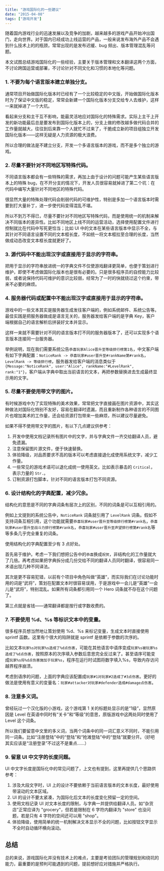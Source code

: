 ```yaml
---
title: "游戏国际化的一些建议"
date: "2015-04-08"
tags: ["游戏开发"]
---
```


随着国内游戏行业的迅速发展以及竞争的加剧，越来越多的游戏产品开始冲出国门，走向世界。对于国内已经成功上线运营的产品，一般来说发布海外产品不会遇到什么技术上的的瓶颈，常常出现的是发布迟缓、bug 频出、版本管理混乱等问题。

本文试图总结游戏国际化的一些经验，主要关于版本管理和文本翻译这两个方面，不讨论跨国运营或部署，不讨论针对不同文化和习惯的本地化等问题。

### 1. 不要为每个语言版本建立单独分支。

通常项目开始做国际化版本时已经有了一个比较稳定的中文版，开始做国际化版本时为了保证中文版的稳定，常常会新建一个国际化版本分支交给专人去维护，这样一来就掉进了一个大坑。

看起来分支和主干互不影响，能最灵活地应对国际化的特殊需求。实际上主干上开发的新功能最后总是要发布到国际化版本上的，分支上做的修改越多做代码合并的工作量就越大，往往到后来靠一个人就忙不过来了，干脆成立新的项目组独立开发国际化版本——这样无疑是人力资源的极大浪费。

所以合理的做法是不建立分支，开发一个多语言版本的游戏，而不是多个独立的游戏。

### 2. 尽量不要针对不同地区写特殊代码。

不同语言版本都会有一些特殊的需求，再加上由于设计的问题可能产生某些语言版本上的特殊 bug，在不开分支的情况下，开发人员很容易就掉进了第二个坑：在代码中编写大量针对不同地区的特殊代码。

很显然大量的特殊处理代码会削弱代码的可维护性，特别是多加一个语言版本时需要到打大量补丁，进一步使代码变得混乱不堪。

所以不到万不得已，尽量不要针对不同地区写特殊代码，而是使用统一的机制来解决不同版本的差异性。比如不同地区上线不同的运营活动，选择使用配置文件进行控制就比在代码中写死更恰当；比如 UI 中的文本在某些语言版本中显示不全，与其针对不同语言设置不同的文本框长度，不如统一将文本框拉至合理的长度，当然做成动态改变文本框长度就更好了。

### 3. 源代码中不能出现汉字或直接用于显示的字符串。

把用于显示的字符串放进统一的字典文件不仅使游戏翻译更简单，也便于策划进行维护，即使不考虑做国际化版本也是很有必要的。只是很多程序员的自控能力比较弱，或者说保持代码可维护的意识比较弱，经常为了一时的快就绕过这个约束，带来不必要的麻烦。

### 4. 服务器代码或配置中不能出现汉字或直接用于显示的字符串。

游戏中的一些文本其实是服务器生成发往客户端的，例如系统邮件、系统公告等。最佳实践是把服务器做成是语言无关的，服务器发给客户端的是字典 Key，客户端根据自己的语言解析后拼装好文本并显示。

这样一来就不需要针对不同的语言版本打不同的服务器版本了，还可以实现多个语言版本连接同一台服务器。

举例说明，现在我们需要系统公告`恭喜玩家Alice晋升至等级排行榜第1名`，中文客户端有如下字典配置：`NoticeRank -> 恭喜玩家#user晋升至#rankName第#rank名`，`LevelRank -> 等级排行榜`，服务器发给客户端的消息类似于`{Message:"NoticeRank", user:"Alice", rankName:"#LevelRank", rank:"1"}`，客户端从字典中取出当前语言的文本，再把参数替换进去生成最终显示用的文字。

### 5. 尽量不要使用带文字的图片。

有时候游戏中为了实现特殊的美术效果，常常把文字直接画在图片资源中，其实这种做法对国际化特别不友好，容易在翻译时遗漏，而且重新制作各种语言的不同图片也增加美术的工作量，还会给资源打包带来一些麻烦，所以建议尽量避免。

如果不得不使用带文字的图片，有以下几点建议供参考：

1. 开发中使用文档记录所有图片中的文字，并与字典文件一齐交给翻译人员，避免遗漏。
2. 注意保留图片源文件，便于快速替换。
3. 体验降级，对品质要求不高的版本可以考虑直接退化成使用系统文字，减少工作量。
4. 一些常见的游戏术语可以退化成统一使用英文。比如表示暴击的 `Critical`，表示力量的 `Str.`。
5. 订制资源打包脚本，针对不同的语言版本打包不同资源。

### 6. 设计结构化的字典配置，减少冗余。

结构化的意思是不同的字典词条有层次上的区别，不同的词条是可以互相引用的。

例如上文提到的系统公告中，`NoticeRank` 词条就引用了 `LevelRank` 词条。假如不支持词条互相引用，这个功能就需要`恭喜玩家#user晋升至等级排行榜第#rank名`，`恭喜玩家#user晋升至战斗力排行榜第#rank名`，`恭喜玩家#user晋升至声望排行榜第#rank名`等等多条几乎完全重复的词条。

使用结构化的字典配置至少有 3 点好处。

首先易于维护。考虑一下我们想把公告中的`恭喜`换成`祝贺`，非结构化的工作量就大了几倍。再考虑如果把字典拆分成几份交给不同的翻译人员同时翻译，很容易同一术语出现几种不同译法。

其次是更不容易犯错，以前有个项目中角色叫做“英雄”，而实际我们在讨论功能时用的词是“武将”，策划在配置文本时很容易误用，于是游戏中一会儿是“英雄”一会儿是“武将”，特别混乱。如果所有词条都引用同一个 Hero 词条就不存在这个问题了。

第三点就是省钱——通常翻译都是按行或字数收费的。

### 7. 不要使用 %d、%s 等标识文本中的变量。

很多程序员想当然地让策划使用 %d、%s 来标记变量，生成文本时直接使用 sprintf 函数。这里有个很大的陷阱就是 sprintf 是依赖于参数的次序的。

比如文本`玩家%s对玩家%s造成了%d点伤害`，可能在其他语言中语序变成`玩家%s被玩家%s造成了%d点伤害`，按照原本的次序填入参数后意思完全反过来了。甚至语序可能变成`玩家%s将%d点伤害施加于玩家%s`，程序在运行时试图将数字填入%s，导致内存访问越界程序崩溃。

考虑到语序的问题，上面的字典应该配置成`玩家#1对玩家#2造成了#3点伤害`。更好的做法是使用有意义的变量名：`玩家#attacker对玩家#defender造成#damage点伤害`。

### 8. 注意多义词。

曾经玩过一个汉化版的小游戏，这个游戏第 1 关的标题处显示的是“1级”，显然原因是 Level 在英语中同时有“关卡”和“等级”的意思，原版游戏中这两处同时使用了 Level 这个词条。

所以我们要留意中文里的多义词，当两个词条中的同一词汇意义不同时，不能引用同一词条。比如“注册登陆”中的“登陆”和“抢滩登陆”中的“登陆”就要分开。（好吧其实应该是“注册登录”不过这不是重点……）

### 9. 留意 UI 中文字的长度问题。

UI 中文字长度是国际化中的常见问题了，上文也有提到，这里再提供几个思路供参考：

1. 涉及大段文字时，UI 上的设计不要依赖于当前语言版本的文本长度，最好使用带滚动的文本区域。
2. UI 的设计不要太紧凑，为国际化后文本的长度变化预留一定的空间。
3. 使用文档记录 UI 对文本长度的限制，与字典一并提供给翻译人员。如“杂货店”正常应译为 "grocery"，但若是限制在 6 字符内翻译为 "store" 也没问题，若是只有 4 字符的空间还可以用 "shop"。
4. 体验降级，使用简单的统一机制解决文本显示不全的问题，比如按钮文字显示不全时自动循环横向滚动。

## 总结

总的来说，游戏国际化并没有技术上的难点，主要是考验团队的管理规划和绕坑的能力，最重要的是预判可能遇到的问题，提前想好应对措施并严格执行。
